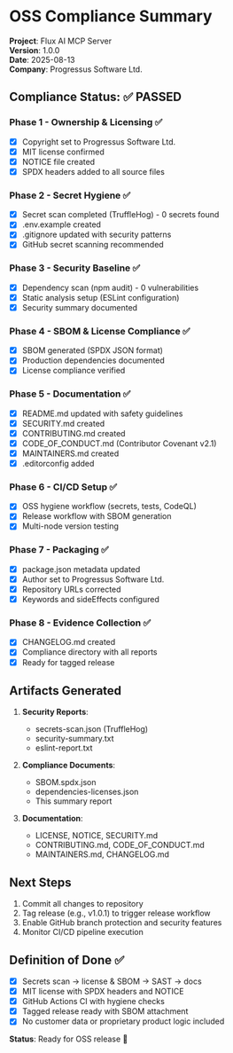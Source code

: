 # OSS Compliance Summary

**Project**: Flux AI MCP Server  
**Version**: 1.0.0  
**Date**: 2025-08-13  
**Company**: Progressus Software Ltd.

## Compliance Status: ✅ PASSED

### Phase 1 - Ownership & Licensing ✅
- [x] Copyright set to Progressus Software Ltd.
- [x] MIT license confirmed
- [x] NOTICE file created
- [x] SPDX headers added to all source files

### Phase 2 - Secret Hygiene ✅
- [x] Secret scan completed (TruffleHog) - 0 secrets found
- [x] .env.example created
- [x] .gitignore updated with security patterns
- [x] GitHub secret scanning recommended

### Phase 3 - Security Baseline ✅
- [x] Dependency scan (npm audit) - 0 vulnerabilities
- [x] Static analysis setup (ESLint configuration)
- [x] Security summary documented

### Phase 4 - SBOM & License Compliance ✅
- [x] SBOM generated (SPDX JSON format)
- [x] Production dependencies documented
- [x] License compliance verified

### Phase 5 - Documentation ✅
- [x] README.md updated with safety guidelines
- [x] SECURITY.md created
- [x] CONTRIBUTING.md created
- [x] CODE_OF_CONDUCT.md (Contributor Covenant v2.1)
- [x] MAINTAINERS.md created
- [x] .editorconfig added

### Phase 6 - CI/CD Setup ✅
- [x] OSS hygiene workflow (secrets, tests, CodeQL)
- [x] Release workflow with SBOM generation
- [x] Multi-node version testing

### Phase 7 - Packaging ✅
- [x] package.json metadata updated
- [x] Author set to Progressus Software Ltd.
- [x] Repository URLs corrected
- [x] Keywords and sideEffects configured

### Phase 8 - Evidence Collection ✅
- [x] CHANGELOG.md created
- [x] Compliance directory with all reports
- [x] Ready for tagged release

## Artifacts Generated

1. **Security Reports**:
   - secrets-scan.json (TruffleHog)
   - security-summary.txt
   - eslint-report.txt

2. **Compliance Documents**:
   - SBOM.spdx.json
   - dependencies-licenses.json
   - This summary report

3. **Documentation**:
   - LICENSE, NOTICE, SECURITY.md
   - CONTRIBUTING.md, CODE_OF_CONDUCT.md
   - MAINTAINERS.md, CHANGELOG.md

## Next Steps

1. Commit all changes to repository
2. Tag release (e.g., v1.0.1) to trigger release workflow
3. Enable GitHub branch protection and security features
4. Monitor CI/CD pipeline execution

## Definition of Done ✅

- [x] Secrets scan → license & SBOM → SAST → docs
- [x] MIT license with SPDX headers and NOTICE
- [x] GitHub Actions CI with hygiene checks
- [x] Tagged release ready with SBOM attachment
- [x] No customer data or proprietary product logic included

**Status**: Ready for OSS release 🚀
